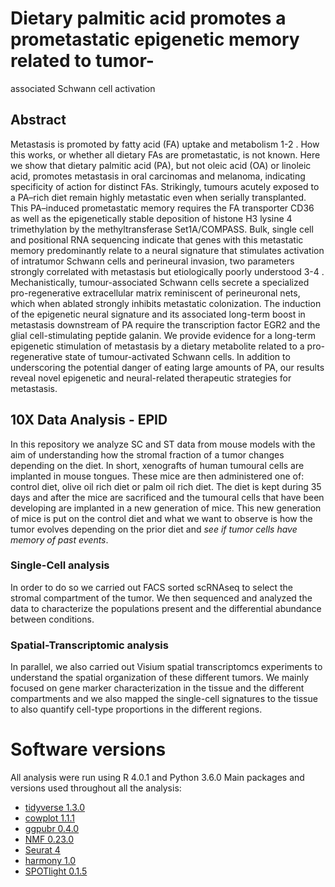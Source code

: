 # Dietary palmitic acid promotes a prometastatic epigenetic memory related to tumor-
associated Schwann cell activation

## Abstract
Metastasis is promoted by fatty acid (FA) uptake and metabolism 1-2 . How this works, or whether all dietary FAs are prometastatic, is not known. Here we show that dietary palmitic acid (PA), but not oleic acid (OA) or linoleic acid, promotes metastasis in oral carcinomas and melanoma, indicating specificity of action for distinct FAs. Strikingly, tumours acutely exposed to a PA–rich diet remain highly metastatic even when serially transplanted. This PA–induced prometastatic memory requires the FA transporter CD36 as well as the epigenetically stable deposition of histone H3 lysine 4 trimethylation by the methyltransferase Set1A/COMPASS. Bulk, single cell and positional RNA sequencing indicate that genes with this metastatic memory predominantly relate to a neural
signature that stimulates activation of intratumor Schwann cells and perineural invasion, two parameters strongly correlated with metastasis but etiologically poorly understood 3-4 . Mechanistically, tumour-associated Schwann cells secrete a specialized pro-regenerative extracellular matrix reminiscent of perineuronal nets, which when ablated strongly inhibits metastatic colonization. The induction of the epigenetic neural signature and its associated long-term boost in metastasis downstream of PA require the transcription factor EGR2 and the glial cell-stimulating peptide galanin. We provide evidence for a long-term epigenetic stimulation of metastasis by a dietary metabolite related to a pro-regenerative state of tumour-activated Schwann cells. In addition to underscoring the potential danger of eating large amounts of PA, our results reveal novel epigenetic and neural-related therapeutic strategies for metastasis.

## 10X Data Analysis - EPID
In this repository we analyze SC and ST data from mouse models with the aim of understanding how the stromal fraction of a tumor changes depending on the diet. In short, xenografts of human tumoural cells are implanted in mouse tongues. These mice are then administered one of: control diet, olive oil rich diet or palm oil rich diet. The diet is kept during 35 days and after the mice are sacrificed and the tumoural cells that have been developing are implanted in a new generation of mice. This new generation of mice is put on the control diet and what we want to observe is how the tumor evolves depending on the prior diet and *see if tumor cells have memory of past events*.

### Single-Cell analysis
In order to do so we carried out FACS sorted scRNAseq to select the stromal compartment of the tumor. We then sequenced and analyzed the data to characterize the populations present and the differential abundance between conditions. 

### Spatial-Transcriptomic analysis
In parallel, we also carried out Visium spatial transcriptomcs experiments to understand the spatial organization of these different tumors. We mainly focused on gene marker characterization in the tissue and the different compartments and we also mapped the single-cell signatures to the tissue to also quantify cell-type proportions in the different regions. 

# Software versions
All analysis were run using R 4.0.1 and Python 3.6.0
Main packages and versions used throughout all the analysis:
* [tidyverse 1.3.0](https://cran.r-project.org/web/packages/tidyverse/vignettes/paper.html)
* [cowplot 1.1.1](https://cran.r-project.org/web/packages/cowplot/index.html)
* [ggpubr 0.4.0](https://cran.r-project.org/web/packages/ggpubr/index.html)
* [NMF 0.23.0](https://cran.r-project.org/web/packages/NMF/index.html)
* [Seurat 4](https://satijalab.org/seurat/)
* [harmony 1.0](https://github.com/immunogenomics/harmony)
* [SPOTlight 0.1.5](https://github.com/MarcElosua/SPOTlight)
